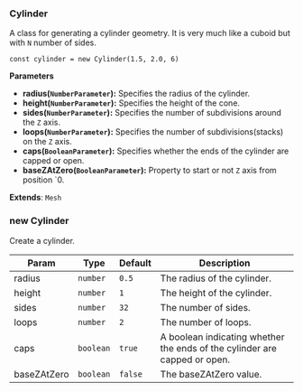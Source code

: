 <a name="Cylinder"></a>

### Cylinder 
A class for generating a cylinder geometry. It is very much like a cuboid but with `N` number of sides.

```
const cylinder = new Cylinder(1.5, 2.0, 6)
```

**Parameters**
* **radius(`NumberParameter`):** Specifies the radius of the cylinder.
* **height(`NumberParameter`):** Specifies the height of the cone.
* **sides(`NumberParameter`):** Specifies the number of subdivisions around the `Z` axis.
* **loops(`NumberParameter`):** Specifies the number of subdivisions(stacks) on the `Z` axis.
* **caps(`BooleanParameter`):** Specifies whether the ends of the cylinder are capped or open.
* **baseZAtZero(`BooleanParameter`):** Property to start or not `Z` axis from position `0.


**Extends**: <code>Mesh</code>  
<a name="new_Cylinder_new"></a>

### new Cylinder
Create a cylinder.


| Param | Type | Default | Description |
| --- | --- | --- | --- |
| radius | <code>number</code> | <code>0.5</code> | The radius of the cylinder. |
| height | <code>number</code> | <code>1</code> | The height of the cylinder. |
| sides | <code>number</code> | <code>32</code> | The number of sides. |
| loops | <code>number</code> | <code>2</code> | The number of loops. |
| caps | <code>boolean</code> | <code>true</code> | A boolean indicating whether the ends of the cylinder are capped or open. |
| baseZAtZero | <code>boolean</code> | <code>false</code> | The baseZAtZero value. |

